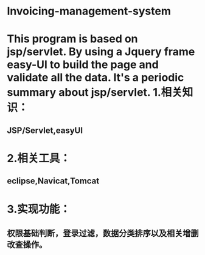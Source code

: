 # Invoicing-management-system
This program is  based on jsp/servlet.
By using a Jquery frame easy-UI to build the page and validate all the data.
It's a periodic summary about jsp/servlet.
1.相关知识：
============
JSP/Servlet,easyUI
----------
2.相关工具：
============
eclipse,Navicat,Tomcat
----------
3.实现功能：
============
权限基础判断，登录过滤，数据分类排序以及相关增删改查操作。
----------

